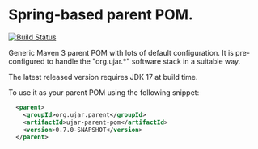 # Spring-based parent POM.

[![Build Status](https://drone.ujar.org/api/badges/ujar-org/ujar-parent-pom/status.svg)](https://drone.ujar.org/ujar-org/ujar-parent-pom)

Generic Maven 3 parent POM with lots of default configuration. It is pre-configured to handle the "org.ujar.*" software
stack in a suitable way.

The latest released version requires JDK 17 at build time.

To use it as your parent POM using the following snippet:

```xml
  <parent>
    <groupId>org.ujar.parent</groupId>
    <artifactId>ujar-parent-pom</artifactId>
    <version>0.7.0-SNAPSHOT</version>
  </parent>
```
